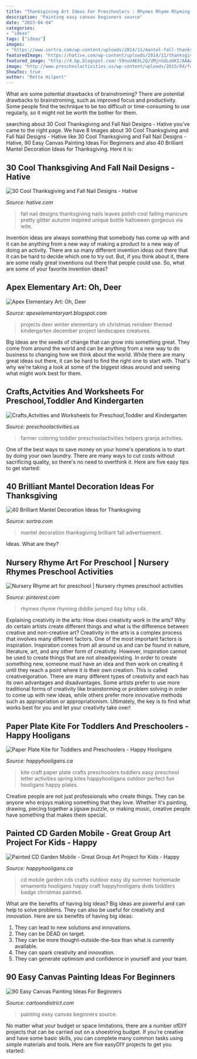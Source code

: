```yaml
---
title: "Thanksgiving Art Ideas For Preschoolers : Rhymes Rhyme Rhyming Diddle Jumped Itsy Bitsy C4k"
description: "Painting easy canvas beginners source"
date: "2023-04-04"
categories:
- "ideas"
tags: ["ideas"]
images:
- "https://www.sortra.com/wp-content/uploads/2014/11/mantel-fall-thanksgiving23.jpg"
featuredImage: "https://hative.com/wp-content/uploads/2014/11/thanksgiving-nail-designs/18-thanksgiving-and-fall-nail-designs.jpg"
featured_image: "http://4.bp.blogspot.com/-59nuU4EXL2Q/UMjnGdLoUKI/AAAAAAAACsY/DSCOEJv3UgE/s1600/reindeerK3.JPG"
image: "http://www.preschoolactivities.us/wp-content/uploads/2015/04/farmer-craft.jpg"
ShowToc: true
author: "Retta Hilpert"
---
```



What are some potential drawbacks of brainstroming?
There are potential drawbacks to brainstroming, such as improved focus and productivity. Some people find the technique to be too difficult or time-consuming to use regularly, so it might not be worth the bother for them.

	

		
searching about 30 Cool Thanksgiving and Fall Nail Designs - Hative you've came to the right page. We have 8 Images about 30 Cool Thanksgiving and Fall Nail Designs - Hative like 30 Cool Thanksgiving and Fall Nail Designs - Hative, 90 Easy Canvas Painting Ideas For Beginners and also 40 Brilliant Mantel Decoration Ideas for Thanksgiving. Here it is:
		
    
## 30 Cool Thanksgiving And Fall Nail Designs - Hative

<img loading=lazy src="https://hative.com/wp-content/uploads/2014/11/thanksgiving-nail-designs/18-thanksgiving-and-fall-nail-designs.jpg" onerror="this.onerror=null;this.src='https://tse4.mm.bing.net/th?id=OIP.bpSNyEQWzOt7rDfGBEKYhQHaKx&amp;pid=15.1';" alt="30 Cool Thanksgiving and Fall Nail Designs - Hative">

_Source: hative.com_

>fall nail designs thanksgiving nails leaves polish cool falling manicure pretty glitter autumn inspired unique bottle halloween gorgeous via wite. 

	

Invention ideas are always something that somebody has come up with and it can be anything from a new way of making a product to a new way of doing an activity. There are so many different invention ideas out there that it can be hard to decide which one to try out. But, if you think about it, there are some really great inventions out there that people could use. So, what are some of your favorite invention ideas?

    
## Apex Elementary Art: Oh, Deer

<img loading=lazy src="http://4.bp.blogspot.com/-59nuU4EXL2Q/UMjnGdLoUKI/AAAAAAAACsY/DSCOEJv3UgE/s1600/reindeerK3.JPG" onerror="this.onerror=null;this.src='https://tse3.mm.bing.net/th?id=OIP.NxPbJ9Xvljz3BMqRBJH27gHaKr&amp;pid=15.1';" alt="Apex Elementary Art: Oh, Deer">

_Source: apexelementaryart.blogspot.com_

>projects deer winter elementary oh christmas reindeer themed kindergarten december project landscapes creatures. 

	

Big Ideas are the seeds of change that can grow into something great. They come from around the world and can be anything from a new way to do business to changing how we think about the world. While there are many great ideas out there, it can be hard to find the right one to start with. That's why we're taking a look at some of the biggest ideas around and seeing what might work best for them.

    
## Crafts,Actvities And Worksheets For Preschool,Toddler And Kindergarten

<img loading=lazy src="http://www.preschoolactivities.us/wp-content/uploads/2015/04/farmer-craft.jpg" onerror="this.onerror=null;this.src='https://tse2.mm.bing.net/th?id=OIP.FC5agEUQBI2nJkR6pJ_9jAHaJ4&amp;pid=15.1';" alt="Crafts,Actvities and Worksheets for Preschool,Toddler and Kindergarten">

_Source: preschoolactivities.us_

>farmer coloring toddler preschoolactivities helpers granja actvities. 

	

One of the best ways to save money on your home's operations is to start by doing your own laundry. There are many ways to cut costs without sacrificing quality, so there's no need to overthink it. Here are five easy tips to get started:

    
## 40 Brilliant Mantel Decoration Ideas For Thanksgiving

<img loading=lazy src="https://www.sortra.com/wp-content/uploads/2014/11/mantel-fall-thanksgiving23.jpg" onerror="this.onerror=null;this.src='https://tse1.mm.bing.net/th?id=OIP.DJOhZslK-x3-2ZRjTCdyCQHaLH&amp;pid=15.1';" alt="40 Brilliant Mantel Decoration Ideas for Thanksgiving">

_Source: sortra.com_

>mantel decoration thanksgiving brilliant fall advertisement. 

	

Ideas. What are they?

    
## Nursery Rhyme Art For Preschool | Nursery Rhymes Preschool Activities

<img loading=lazy src="https://i.pinimg.com/736x/9b/88/fe/9b88fe90c9f4154ebfacbc2e28c1afc9.jpg" onerror="this.onerror=null;this.src='https://tse4.mm.bing.net/th?id=OIP.PFJeX2MTLCbVwthORtNexwHaJ3&amp;pid=15.1';" alt="Nursery Rhyme art for preschool | Nursery rhymes preschool activities">

_Source: pinterest.com_

>rhymes rhyme rhyming diddle jumped itsy bitsy c4k. 

	

Explaining creativity in the arts: How does creativity work in the arts? Why do certain artists create different things and what is the difference between creative and non-creative art?
Creativity in the arts is a complex process that involves many different factors. One of the most important factors is inspiration. Inspiration comes from all around us and can be found in nature, literature, art, and any other form of creativity. However, inspiration cannot be used to create things that are not alreadyexisting. In order to create something new, someone must have an idea and then work on creating it until they reach a point where it is their own creation. This is called creativeigoration. There are many different types of creativity and each has its own advantages and disadvantages. Some artists prefer to use more traditional forms of creativity like brainstorming or problem solving in order to come up with new ideas, while others prefer more innovative methods such as appropriation or appropriationism. Ultimately, the key is to find what works best for you and let your creativity take over!

    
## Paper Plate Kite For Toddlers And Preschoolers - Happy Hooligans

<img loading=lazy src="https://happyhooligans.ca/wp-content/uploads/2016/04/Paper-Plate-Kite-craft-Happy-Hooligans-.jpg" onerror="this.onerror=null;this.src='https://tse1.mm.bing.net/th?id=OIP.pRAKreX5cSNrW_Agkzh2BgAAAA&amp;pid=15.1';" alt="Paper Plate Kite for Toddlers and Preschoolers - Happy Hooligans">

_Source: happyhooligans.ca_

>kite craft paper plate crafts preschoolers toddlers easy preschool letter activities spring kites happyhooligans outdoor perfect fun hooligans happy plates. 

	

Creative people are not just professionals who create things. They can be anyone who enjoys making something that they love. Whether it's painting, drawing, piecing together a jigsaw puzzle, or making music, creative people have something that makes them special.

    
## Painted CD Garden Mobile - Great Group Art Project For Kids - Happy

<img loading=lazy src="https://cdn.happyhooligans.ca/wp-content/uploads/2018/07/CD-Garden-Mobile-Happy-Hooligans-.jpg" onerror="this.onerror=null;this.src='https://tse4.mm.bing.net/th?id=OIP.-dsIxt0sB12xKsbEknXN-wAAAA&amp;pid=15.1';" alt="Painted CD Garden Mobile - Great Group Art Project for Kids - Happy">

_Source: happyhooligans.ca_

>cd mobile garden cds crafts outdoor easy diy summer homemade ornaments hooligans happy craft happyhooligans dvds toddlers badge christmas painted. 

	

What are the benefits of having big ideas?
Big ideas are powerful and can help to solve problems. They can also be useful for creativity and innovation. Here are six benefits of having big ideas: 
1. They can lead to new solutions and innovations.
2. They can be DEAD on target.
3. They can be more thought-outside-the-box than what is currently available.
4. They can spark creativity and innovation. 
5. They can generate optimism and confidence in yourself and your team.

    
## 90 Easy Canvas Painting Ideas For Beginners

<img loading=lazy src="http://www.cartoondistrict.com/wp-content/uploads/2017/06/Easy-Canvas-Painting-Ideas-For-Beginners0201.jpg" onerror="this.onerror=null;this.src='https://tse2.mm.bing.net/th?id=OIP.hI1Tv4Y6Y5t2unCN60fbQgHaLc&amp;pid=15.1';" alt="90 Easy Canvas Painting Ideas For Beginners">

_Source: cartoondistrict.com_

>painting easy canvas beginners source. 

	

No matter what your budget or space limitations, there are a number ofDIY projects that can be carried out on a shoestring budget. If you're creative and have some basic skills, you can complete many common tasks using simple materials and tools. Here are five easyDIY projects to get you started: 

